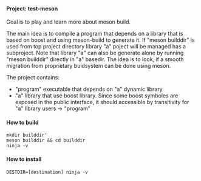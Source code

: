 #### Project: test-meson

Goal is to play and learn more about meson build.

The main idea is to compile a program that depends on a library that is based on boost and using meson-build to generate it.
If "meson builddir" is used from top project directory library "a" poject will be managed has a subproject.
Note that library "a" can also be generate alone by running "meson builddir" directly in "a" basedir.
The idea is to look, if a smooth migration from proprietary buidsystem can be done using meson.
    
The project contains:
  - "program" executable that depends on "a" dynamic library
  - "a" library that use boost library.
    Since some boost symboles are exposed in the public interface,
    it should accessible by transitivity for "a" library users  -> "program"
    
#### How to build

```
mkdir builddir'
meson builddir && cd builddir
ninja -v
```

#### How to install

```
DESTDIR=[destination] ninja -v
```
